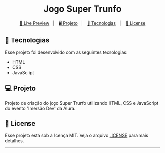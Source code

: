 <h1 align="center">
  Jogo Super Trunfo
</h1>

<p align="center">
  <a href="https://brunoh-supertrunfo.netlify.app">🔗 Live Preview</a>&nbsp;&nbsp;&nbsp;|&nbsp;&nbsp;&nbsp;
  <a href="#-projeto">🖥️ Projeto</a>&nbsp;&nbsp;&nbsp;|&nbsp;&nbsp;&nbsp;
  <a href="#-tecnologias">🚀 Tecnologias</a>&nbsp;&nbsp;&nbsp;|&nbsp;&nbsp;&nbsp;
  <a href="#-license">📝 License</a>
</p>

## 🚀 Tecnologias

Esse projeto foi desenvolvido com as seguintes tecnologias:

- HTML
- CSS
- JavaScript

## 💻 Projeto

Projeto de criação do jogo Super Trunfo utilizando HTML, CSS e JavaScript do evento "Imersão Dev" da Alura.

## 📝 License

Esse projeto está sob a licença MIT. Veja o arquivo [LICENSE](LICENSE) para mais detalhes.

---

